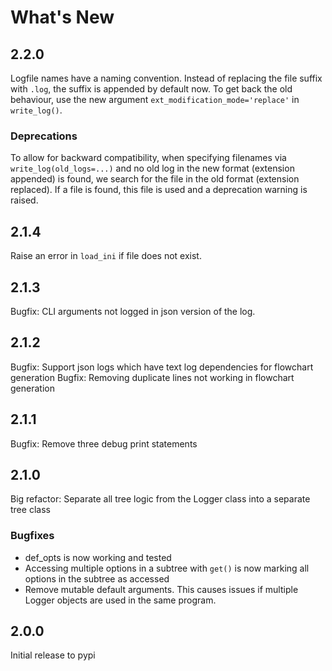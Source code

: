 # What's New
## 2.2.0
Logfile names have a naming convention. Instead of replacing the file suffix with `.log`, the suffix is appended by default now.
To get back the old behaviour, use the new argument `ext_modification_mode='replace'` in `write_log()`.

### Deprecations
To allow for backward compatibility, when specifying filenames via `write_log(old_logs=...)` and no old log in the new format (extension appended) is found, we search for the file in the old format (extension replaced). If a file is found, this file is used and a deprecation warning is raised.

## 2.1.4
Raise an error in `load_ini` if file does not exist.

## 2.1.3
Bugfix: CLI arguments not logged in json version of the log.

## 2.1.2
Bugfix: Support json logs which have text log dependencies for flowchart generation
Bugfix: Removing duplicate lines not working in flowchart generation

## 2.1.1
Bugfix: Remove three debug print statements

## 2.1.0
Big refactor: Separate all tree logic from the Logger class into a separate tree class

### Bugfixes
- def_opts is now working and tested
- Accessing multiple options in a subtree with `get()` is now marking all options in the subtree as accessed
- Remove mutable default arguments. This causes issues if multiple Logger objects are used in the same program.

## 2.0.0
Initial release to pypi